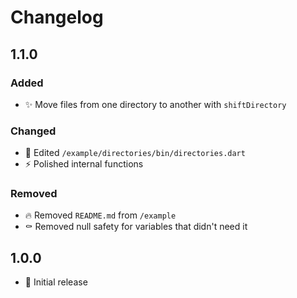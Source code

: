 # Changelog

## 1.1.0

### Added

- ✨ Move files from one directory to another with `shiftDirectory`

### Changed

- 🎨 Edited `/example/directories/bin/directories.dart`
- ⚡️ Polished internal functions

### Removed

- 🔥 Removed `README.md` from `/example`
- ⚰️ Removed null safety for variables that didn't need it

## 1.0.0

- 🥳 Initial release
